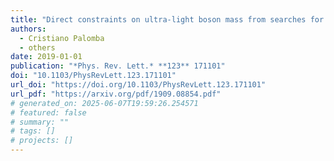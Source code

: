 ```yaml
---
title: "Direct constraints on ultra-light boson mass from searches for continuous gravitational waves"
authors:
  - Cristiano Palomba
  - others
date: 2019-01-01
publication: "*Phys. Rev. Lett.* **123** 171101"
doi: "10.1103/PhysRevLett.123.171101"
url_doi: "https://doi.org/10.1103/PhysRevLett.123.171101"
url_pdf: "https://arxiv.org/pdf/1909.08854.pdf"
# generated_on: 2025-06-07T19:59:26.254571
# featured: false
# summary: ""
# tags: []
# projects: []
---
```

